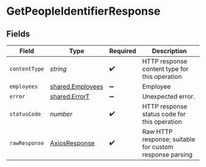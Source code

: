 # GetPeopleIdentifierResponse


## Fields

| Field                                                       | Type                                                        | Required                                                    | Description                                                 |
| ----------------------------------------------------------- | ----------------------------------------------------------- | ----------------------------------------------------------- | ----------------------------------------------------------- |
| `contentType`                                               | *string*                                                    | :heavy_check_mark:                                          | HTTP response content type for this operation               |
| `employees`                                                 | [shared.Employees](../../../sdk/models/shared/employees.md) | :heavy_minus_sign:                                          | Employee                                                    |
| `error`                                                     | [shared.ErrorT](../../../sdk/models/shared/errort.md)       | :heavy_minus_sign:                                          | Unexpected error.                                           |
| `statusCode`                                                | *number*                                                    | :heavy_check_mark:                                          | HTTP response status code for this operation                |
| `rawResponse`                                               | [AxiosResponse](https://axios-http.com/docs/res_schema)     | :heavy_check_mark:                                          | Raw HTTP response; suitable for custom response parsing     |